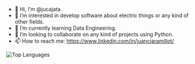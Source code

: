 - 👋 Hi, I’m @jucajata
- 👀 I’m interested in develop software about electric things or any kind of other fields.
- 🌱 I’m currently learning Data Engineering.
- 💞️ I’m looking to collaborate on any kind of projects using Python.
- 📫 How to reach me: https://www.linkedin.com/in/juancjaramillot/

![Top Languages](https://img.shields.io/github/languages/top/jucajata/infographics)


<!---
jucajata/jucajata is a ✨ special ✨ repository because its `README.md` (this file) appears on your GitHub profile.
You can click the Preview link to take a look at your changes.
--->
